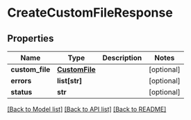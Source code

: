 # CreateCustomFileResponse

## Properties
Name | Type | Description | Notes
------------ | ------------- | ------------- | -------------
**custom_file** | [**CustomFile**](CustomFile.md) |  | [optional] 
**errors** | **list[str]** |  | [optional] 
**status** | **str** |  | [optional] 

[[Back to Model list]](../README.md#documentation-for-models) [[Back to API list]](../README.md#documentation-for-api-endpoints) [[Back to README]](../README.md)


